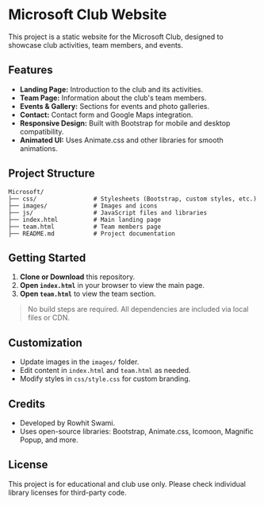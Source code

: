 # Microsoft Club Website

This project is a static website for the Microsoft Club, designed to showcase club activities, team members, and events.

## Features

- **Landing Page:** Introduction to the club and its activities.
- **Team Page:** Information about the club's team members.
- **Events & Gallery:** Sections for events and photo galleries.
- **Contact:** Contact form and Google Maps integration.
- **Responsive Design:** Built with Bootstrap for mobile and desktop compatibility.
- **Animated UI:** Uses Animate.css and other libraries for smooth animations.

## Project Structure

```
Microsoft/
├── css/                # Stylesheets (Bootstrap, custom styles, etc.)
├── images/             # Images and icons
├── js/                 # JavaScript files and libraries
├── index.html          # Main landing page
├── team.html           # Team members page
├── README.md           # Project documentation
```

## Getting Started

1. **Clone or Download** this repository.
2. **Open `index.html`** in your browser to view the main page.
3. **Open `team.html`** to view the team section.

> No build steps are required. All dependencies are included via local files or CDN.

## Customization

- Update images in the `images/` folder.
- Edit content in `index.html` and `team.html` as needed.
- Modify styles in `css/style.css` for custom branding.

## Credits

- Developed by Rowhit Swami.
- Uses open-source libraries: Bootstrap, Animate.css, Icomoon, Magnific Popup, and more.

## License

This project is for educational and club use only. Please check individual library licenses for third-party code.
